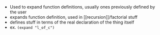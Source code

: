 - Used to expand function definitions, usually ones previously defined by the user
- expands function definition, used in [[recursion]]/factorial stuff
- defines stuff in terms of the real declaration of the thing itself
- ex. `(expand "l_of_c")`
